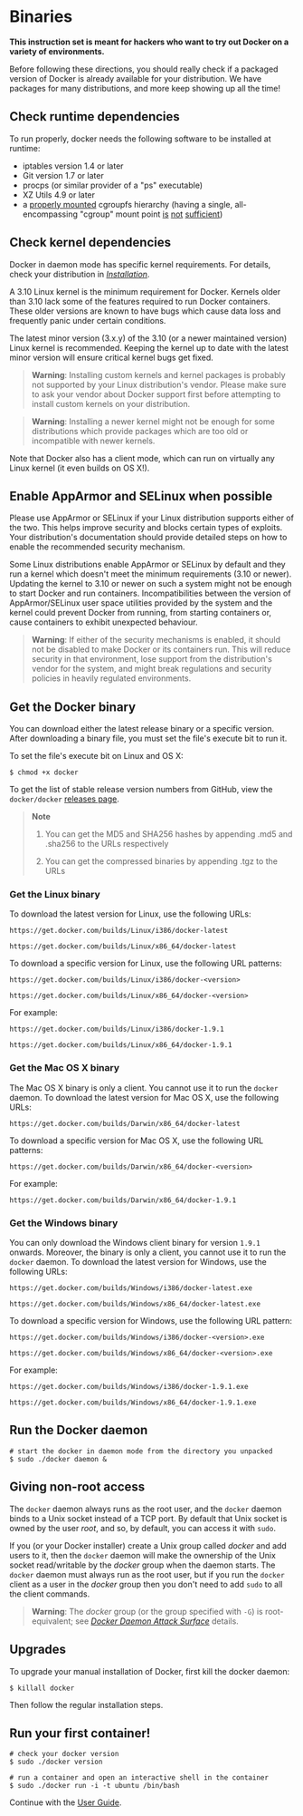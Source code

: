 <!--[metadata]>
+++
title = "Installation from binaries"
description = "Instructions for installing Docker as a binary. Mostly meant for hackers who want to try out Docker on a variety of environments."
keywords = ["binaries, installation, docker, documentation,  linux"]
aliases = ["/install/binaries.md"]
[menu.main]
parent = "engine_install"
weight = 110
+++
<![end-metadata]-->

# Binaries

**This instruction set is meant for hackers who want to try out Docker
on a variety of environments.**

Before following these directions, you should really check if a packaged
version of Docker is already available for your distribution. We have
packages for many distributions, and more keep showing up all the time!

## Check runtime dependencies

To run properly, docker needs the following software to be installed at
runtime:

 - iptables version 1.4 or later
 - Git version 1.7 or later
 - procps (or similar provider of a "ps" executable)
 - XZ Utils 4.9 or later
 - a [properly mounted](
   https://github.com/tianon/cgroupfs-mount/blob/master/cgroupfs-mount)
   cgroupfs hierarchy (having a single, all-encompassing "cgroup" mount
   point [is](https://github.com/docker/docker/issues/2683)
   [not](https://github.com/docker/docker/issues/3485)
   [sufficient](https://github.com/docker/docker/issues/4568))

## Check kernel dependencies

Docker in daemon mode has specific kernel requirements. For details,
check your distribution in [*Installation*](index.md#on-linux).

A 3.10 Linux kernel is the minimum requirement for Docker.
Kernels older than 3.10 lack some of the features required to run Docker
containers. These older versions are known to have bugs which cause data loss
and frequently panic under certain conditions.

The latest minor version (3.x.y) of the 3.10 (or a newer maintained version)
Linux kernel is recommended. Keeping the kernel up to date with the latest
minor version will ensure critical kernel bugs get fixed.

> **Warning**:
> Installing custom kernels and kernel packages is probably not
> supported by your Linux distribution's vendor. Please make sure to
> ask your vendor about Docker support first before attempting to
> install custom kernels on your distribution.

> **Warning**:
> Installing a newer kernel might not be enough for some distributions
> which provide packages which are too old or incompatible with
> newer kernels.

Note that Docker also has a client mode, which can run on virtually any
Linux kernel (it even builds on OS X!).

## Enable AppArmor and SELinux when possible

Please use AppArmor or SELinux if your Linux distribution supports
either of the two. This helps improve security and blocks certain
types of exploits. Your distribution's documentation should provide
detailed steps on how to enable the recommended security mechanism.

Some Linux distributions enable AppArmor or SELinux by default and
they run a kernel which doesn't meet the minimum requirements (3.10
or newer). Updating the kernel to 3.10 or newer on such a system
might not be enough to start Docker and run containers.
Incompatibilities between the version of AppArmor/SELinux user
space utilities provided by the system and the kernel could prevent
Docker from running, from starting containers or, cause containers to
exhibit unexpected behaviour.

> **Warning**:
> If either of the security mechanisms is enabled, it should not be
> disabled to make Docker or its containers run. This will reduce
> security in that environment, lose support from the distribution's
> vendor for the system, and might break regulations and security
> policies in heavily regulated environments.

## Get the Docker binary

You can download either the latest release binary or a specific version.
After downloading a binary file, you must set the file's execute bit to run it.

To set the file's execute bit on Linux and OS X:

    $ chmod +x docker

To get the list of stable release version numbers from GitHub, view the
`docker/docker` [releases page](https://github.com/docker/docker/releases).

> **Note**
>
> 1) You can get the MD5 and SHA256 hashes by appending .md5 and .sha256 to the URLs respectively
>
> 2) You can get the compressed binaries by appending .tgz to the URLs

### Get the Linux binary

To download the latest version for Linux, use the
following URLs:

    https://get.docker.com/builds/Linux/i386/docker-latest

    https://get.docker.com/builds/Linux/x86_64/docker-latest

To download a specific version for Linux, use the
following URL patterns:

    https://get.docker.com/builds/Linux/i386/docker-<version>

    https://get.docker.com/builds/Linux/x86_64/docker-<version>

For example:

    https://get.docker.com/builds/Linux/i386/docker-1.9.1

    https://get.docker.com/builds/Linux/x86_64/docker-1.9.1


### Get the Mac OS X binary

The Mac OS X binary is only a client. You cannot use it to run the `docker`
daemon. To download the latest version for Mac OS X, use the following URLs:

    https://get.docker.com/builds/Darwin/x86_64/docker-latest

To download a specific version for Mac OS X, use the
following URL patterns:

    https://get.docker.com/builds/Darwin/x86_64/docker-<version>

For example:

    https://get.docker.com/builds/Darwin/x86_64/docker-1.9.1

### Get the Windows binary

You can only download the Windows client binary for version `1.9.1` onwards.
Moreover, the binary is only a client, you cannot use it to run the `docker` daemon.
To download the latest version for Windows, use the following URLs:

    https://get.docker.com/builds/Windows/i386/docker-latest.exe

    https://get.docker.com/builds/Windows/x86_64/docker-latest.exe

To download a specific version for Windows, use the following URL pattern:

    https://get.docker.com/builds/Windows/i386/docker-<version>.exe

    https://get.docker.com/builds/Windows/x86_64/docker-<version>.exe

For example:

    https://get.docker.com/builds/Windows/i386/docker-1.9.1.exe

    https://get.docker.com/builds/Windows/x86_64/docker-1.9.1.exe


## Run the Docker daemon

    # start the docker in daemon mode from the directory you unpacked
    $ sudo ./docker daemon &

## Giving non-root access

The `docker` daemon always runs as the root user, and the `docker`
daemon binds to a Unix socket instead of a TCP port. By default that
Unix socket is owned by the user *root*, and so, by default, you can
access it with `sudo`.

If you (or your Docker installer) create a Unix group called *docker*
and add users to it, then the `docker` daemon will make the ownership of
the Unix socket read/writable by the *docker* group when the daemon
starts. The `docker` daemon must always run as the root user, but if you
run the `docker` client as a user in the *docker* group then you don't
need to add `sudo` to all the client commands.

> **Warning**:
> The *docker* group (or the group specified with `-G`) is root-equivalent;
> see [*Docker Daemon Attack Surface*](../security/security.md#docker-daemon-attack-surface) details.

## Upgrades

To upgrade your manual installation of Docker, first kill the docker
daemon:

    $ killall docker

Then follow the regular installation steps.

## Run your first container!

    # check your docker version
    $ sudo ./docker version

    # run a container and open an interactive shell in the container
    $ sudo ./docker run -i -t ubuntu /bin/bash

Continue with the [User Guide](../userguide/index.md).
